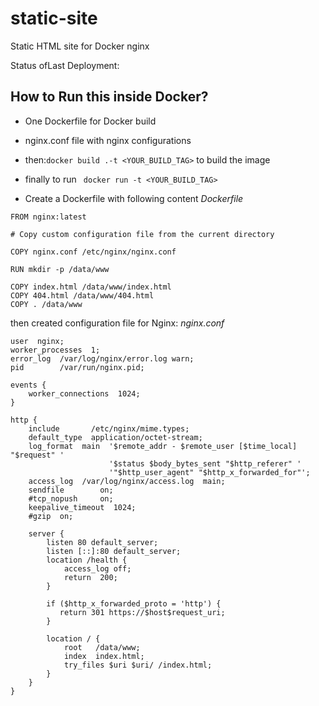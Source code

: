 # static-site
Static HTML site for Docker nginx

Status ofLast Deployment:<br>
<img scr="https://github.com/cropsp/nginx-site/workflows/nginx-site-CI/badge.svg?branch=master"><br>

## How to Run this inside Docker?
* One Dockerfile for Docker build
* nginx.conf file with nginx configurations
* then:`docker build .-t <YOUR_BUILD_TAG>` to build the image
* finally to run ` docker run -t <YOUR_BUILD_TAG>`


* Create a Dockerfile with following content
_Dockerfile_
```
FROM nginx:latest

# Copy custom configuration file from the current directory

COPY nginx.conf /etc/nginx/nginx.conf

RUN mkdir -p /data/www

COPY index.html /data/www/index.html
COPY 404.html /data/www/404.html
COPY . /data/www
```

then created configuration file for Nginx:
_nginx.conf_
```
user  nginx;
worker_processes  1;
error_log  /var/log/nginx/error.log warn;
pid        /var/run/nginx.pid;

events {
    worker_connections  1024;
}

http {
    include       /etc/nginx/mime.types;
    default_type  application/octet-stream;
    log_format  main  '$remote_addr - $remote_user [$time_local] "$request" '
                      '$status $body_bytes_sent "$http_referer" '
                      '"$http_user_agent" "$http_x_forwarded_for"';
    access_log  /var/log/nginx/access.log  main;
    sendfile        on;
    #tcp_nopush     on;
    keepalive_timeout  1024;
    #gzip  on;

    server {
        listen 80 default_server;
        listen [::]:80 default_server;
        location /health {
            access_log off;
            return  200;
        }

        if ($http_x_forwarded_proto = 'http') {
           return 301 https://$host$request_uri;
        }

        location / {
            root   /data/www;
            index  index.html;
            try_files $uri $uri/ /index.html;
        }
    }
}
```

